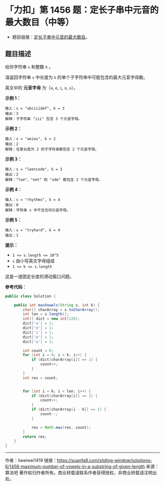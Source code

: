 # 「力扣」第 1456 题：定长子串中元音的最大数目（中等）

- 题目链接：[定长子串中元音的最大数目](https://leetcode-cn.com/problems/maximum-number-of-vowels-in-a-substring-of-given-length/)。

## 题目描述

给你字符串 `s` 和整数 `k` 。

请返回字符串 `s` 中长度为 `k` 的单个子字符串中可能包含的最大元音字母数。

英文中的 **元音字母** 为（`a`, `e`, `i`, `o`, `u`）。

**示例 1：**

```
输入：s = "abciiidef", k = 3
输出：3
解释：子字符串 "iii" 包含 3 个元音字母。
```

**示例 2：**

```
输入：s = "aeiou", k = 2
输出：2
解释：任意长度为 2 的子字符串都包含 2 个元音字母。
```

**示例 3：**

```
输入：s = "leetcode", k = 3
输出：2
解释："lee"、"eet" 和 "ode" 都包含 2 个元音字母。
```

**示例 4：**

```
输入：s = "rhythms", k = 4
输出：0
解释：字符串 s 中不含任何元音字母。
```

**示例 5：**

```
输入：s = "tryhard", k = 4
输出：1
```

**提示：**

- `1 <= s.length <= 10^5`
- `s` 由小写英文字母组成
- `1 <= k <= s.length`

这是一道固定长度的滑动窗口问题。

**参考代码**：

```java
public class Solution {

    public int maxVowels(String s, int k) {
        char[] charArray = s.toCharArray();
        int len = s.length();
        int[] dict = new int[128];
        dict['a'] = 1;
        dict['e'] = 1;
        dict['i'] = 1;
        dict['o'] = 1;
        dict['u'] = 1;

        int count = 0;
        for (int i = 0; i < k; i++) {
            if (dict[charArray[i]] == 1) {
                count++;
            }
        }
        int res = count;


        for (int i = k; i < len; i++) {
            if (dict[charArray[i]] == 1) {
                count++;
            }
            if (dict[charArray[i - k]] == 1) {
                count--;
            }

            res = Math.max(res, count);
        }
        return res;
    }
}
```



---

作者：liweiwei1419
链接：https://suanfa8.com/sliding-window/solutions-6/1456-maximum-number-of-vowels-in-a-substring-of-given-length
来源：算法吧
著作权归作者所有。商业转载请联系作者获得授权，非商业转载请注明出处。